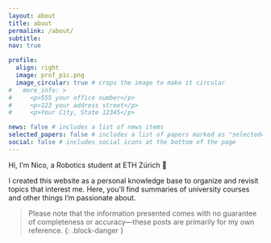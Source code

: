 ```yaml
---
layout: about
title: about
permalink: /about/
subtitle: 
nav: true

profile:
  align: right
  image: prof_pic.png
  image_circular: true # crops the image to make it circular
#   more_info: >
#     <p>555 your office number</p>
#     <p>123 your address street</p>
#     <p>Your City, State 12345</p>

news: false # includes a list of news items
selected_papers: false # includes a list of papers marked as "selected={true}"
social: false # includes social icons at the bottom of the page
---
```


Hi, I’m Nico, a Robotics student at ETH Zürich 👋

I created this website as a personal knowledge base to organize and revisit topics that interest me. Here, you’ll find summaries of university courses and other things I’m passionate about.

>Please note that the information presented comes with no guarantee of completeness or accuracy—these posts are primarily for my own reference.
{: .block-danger }